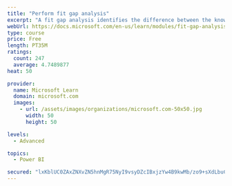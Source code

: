 ```yaml
---
title: "Perform fit gap analysis"
excerpt: "A fit gap analysis identifies the difference between the known requirements and the proposed or current solution. This module covers performing a fit gap analysis."
webUrl: https://docs.microsoft.com/en-us/learn/modules/fit-gap-analysis/
type: course
price: Free
length: PT35M
ratings:
  count: 247
  average: 4.7489877
heat: 50

provider:
  name: Microsoft Learn
  domain: microsoft.com
  images:
    - url: /assets/images/organizations/microsoft.com-50x50.jpg
      width: 50
      height: 50

levels:
  - Advanced

topics:
  - Power BI

secured: "lxKblUC0ZAxZNXvZN5hnMgR75NyI9vsyDZcIBxjzYw4B9kwMb/zo9+sXdLbuCljIktptdgLy51yYP7FbsCxwd5koNel49JYSe3Z4ggnDcfhWvo+CMiVSwpOlFYECViyErFKYG97l8Km5pitw+J2lUWY8QhUhgTy8UMoYu3gRZBzsD8zLppQGyx4dyJQDATIqdRS5qjx+Suto5bIbsXM7M2QLC9o8NvDIFO8C2CYbVYm8qB1q89SJ2Cdm5gPLU7m+TfGlhwikbWo8ercX19uu1Sp3hf2XZ1cWJr8D4yix8u0BHj/Jgo4N9kmoo0hfP204xmWfX865G3p4VHuoVNz6lZ7qMSngP+9+xvr8HUON8SoN3mpOJgQGE+7PZcq3rLXLClYHIuU99NRc69kFOyLt/A==;DkSrbuypiRTPmGqHucPOoA=="
---
```


